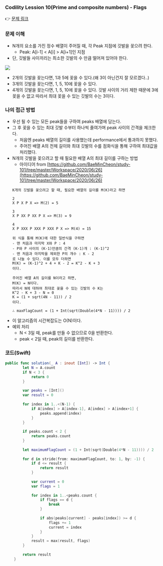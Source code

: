 ### Codility Lession 10(Prime and composite numbers) - Flags
👉 [문제 링크](https://app.codility.com/programmers/lessons/10-prime_and_composite_numbers/flags/)

### 문제 이해
- N개의 요소를 가진 정수 배열이 주어질 때, 각 Peak 지점에 깃발을 꽂으려 한다.
    - Peak: A[i-1] < A[i] > A[i+1]인 지점
- 단, 깃발들 사이끼리는 최소한 깃발의 수 만큼 떨어져 있어야 한다.

![](https://codility-frontend-prod.s3.amazonaws.com/media/task_static/flags/static/images/auto/6f5e8faa3000c0a74157e6e0bc759b8a.png)

- 2개의 깃발을 꽂는다면, 1과 5에 꽂을 수 있다.(왜 3이 아닌건지 잘 모르겠다..)
- 3개의 깃발을 꽂는다면, 1, 5, 10에 꽂을 수 있다.
- 4개의 깃발을 꽂는다면, 1, 5, 10에 꽂을 수 있다. 깃발 사이의 거리 제한 때문에 3에 꽂을 수 없고 따라서 최대 꽂을 수 있는 깃발의 수는 3이다.

### 나의 접근 방법
- 우선 될 수 있는 모든 peak들을 구하여 peaks 배열에 담는다.
- 그 후 꽂을 수 있는 최대 깃발 수부터 하나씩 줄여가며 peak 사이의 간격을 체크한다.
    - 처음엔 peaks 배열의 길이를 사용했는데 performance에서 통과하지 못했다.
    - 주어진 배열 A의 전체 길이와 최대 깃발의 수를 점화식을 통해 구하여 최대값을 처리했다.
- N개의 깃발을 꽂으려고 할 때 필요한 배열 A의 최대 길이를 구하는 방법
    - 아이디어 from [https://github.com/BaeMinCheon/study-101/tree/master/Workspace/2020/06/26](https://github.com/BaeMinCheon/study-101/tree/master/Workspace/2020/06/26)
    ```
    K개의 깃발을 꽂으려고 할 때, 필요한 배열의 길이를 M(K)라고 하면
    
    2
    X P X P X => M(2) = 5
    
    3
    X P XX P XX P X => M(3) = 9
    
    4
    X P XXX P XXX P XXX P X => M(4) = 15
    
    위 식을 통해 M(K)에 대한 일반식을 구하면
    - 맨 처음과 마지막 X와 P : 4
    - P와 P 사이의 (K-1)만큼의 간격 (K-1)개 : (K-1)^2
    - 맨 처음과 마지막을 제외한 P의 개수 : K - 2
    로 나눌 수 있다. 이를 모두 더하면
    M(K) = (K-1)^2 + 4 + K - 2 = K^2 - K + 3
    이다.
    
    주어진 배열 A의 길이를 N이라고 하면,
    M(K) = N이다.
    따라서 N에 대하여 최대로 꽂을 수 있는 깃발의 수 K는 
    K^2 - K + 3 - N = 0
    K = (1 + sqrt(4N - 11)) / 2
    이다.
    
    ∴ maxFlagCount = (1 + Int(sqrt(Double(4*N - 11)))) / 2
    ```
- 이 알고리즘의 시간복잡도는 O(N)이다.
- 예외 처리
    - N < 3일 때, peak를 만들 수 없으므로 0을 반환한다.
    - peak < 2일 때, peak의 길이를 반환한다.
### 코드(Swift)
```swift
public func solution(_ A : inout [Int]) -> Int {
        let N = A.count
        if N < 3 {
            return 0
        }
        
        var peaks = [Int]()
        var result = 0
        
        for index in 1..<(N-1) {
            if A[index] > A[index-1], A[index] > A[index+1] {
                peaks.append(index)
            }
        }
        
        if peaks.count < 2 {
            return peaks.count
        }
        
        let maximumFlagCount = (1 + Int(sqrt(Double(4*N - 11)))) / 2
        
        for d in stride(from: maximumFlagCount, to: 1, by: -1) {
            if d <= result {
                return result
            }
            
            var current = 0
            var flags = 1
            
            for index in 1..<peaks.count {
                if flags == d {
                    break
                }
                
                if abs(peaks[current] - peaks[index]) >= d {
                    flags += 1
                    current = index
                }
            }
            result = max(result, flags)
        }
        
        return result
    }
```

